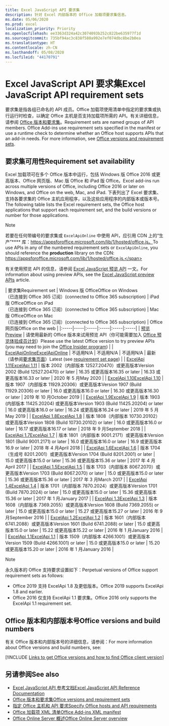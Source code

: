```yaml
---
title: Excel JavaScript API 要求集
description: 针对 Excel 内部版本的 Office 加载项要求集信息。
ms.date: 05/06/2020
ms.prod: excel
localization_priority: Priority
ms.openlocfilehash: ee3363d324a42c3074093b252c822be635977f1d
ms.sourcegitcommit: 735bf94ac3c838f580a992e7ef074dbc8be2b0ea
ms.translationtype: HT
ms.contentlocale: zh-CN
ms.lasthandoff: 05/08/2020
ms.locfileid: "44170791"
---
```

# <a name="excel-javascript-api-requirement-sets"></a><span data-ttu-id="06fd5-103">Excel JavaScript API 要求集</span><span class="sxs-lookup"><span data-stu-id="06fd5-103">Excel JavaScript API requirement sets</span></span>

<span data-ttu-id="06fd5-p101">要求集是指各组已命名的 API 成员。Office 加载项使用清单中指定的要求集或执行运行时检查，以确定 Office 主机是否支持加载项所需的 API。有关详细信息，请参阅 [Office 版本和要求集](../../develop/office-versions-and-requirement-sets.md)。</span><span class="sxs-lookup"><span data-stu-id="06fd5-p101">Requirement sets are named groups of API members. Office Add-ins use requirement sets specified in the manifest or use a runtime check to determine whether an Office host supports APIs that an add-in needs. For more information, see [Office versions and requirement sets](../../develop/office-versions-and-requirement-sets.md).</span></span>

## <a name="requirement-set-availability"></a><span data-ttu-id="06fd5-107">要求集可用性</span><span class="sxs-lookup"><span data-stu-id="06fd5-107">Requirement set availability</span></span>

<span data-ttu-id="06fd5-108">Excel 加载项可在多个 Office 版本中运行，包括 Windows 版 Office 2016 或更高版本、Office 网页版、Mac 版 Office 和 iPad 版 Office。</span><span class="sxs-lookup"><span data-stu-id="06fd5-108">Excel add-ins run across multiple versions of Office, including Office 2016 or later on Windows, and Office on the web, Mac, and iPad.</span></span> <span data-ttu-id="06fd5-109">下表列出了 Excel 要求集、支持各要求集的 Office 主机应用程序，以及这些应用程序的内部版本或版本号。</span><span class="sxs-lookup"><span data-stu-id="06fd5-109">The following table lists the Excel requirement sets, the Office host applications that support each requirement set, and the build versions or number for those applications.</span></span>

> [!NOTE]
> <span data-ttu-id="06fd5-110">若要在任何带编号的要求集或 `ExcelApiOnline` 中使用 API，应引用 CDN 上的“生产”\*\*\*\* 库：https://appsforoffice.microsoft.com/lib/1/hosted/office.js。</span><span class="sxs-lookup"><span data-stu-id="06fd5-110">To use APIs in any of the numbered requirement sets or `ExcelApiOnline`, you should reference the **production** library on the CDN: https://appsforoffice.microsoft.com/lib/1/hosted/office.js.</span></span>
>
> <span data-ttu-id="06fd5-111">有关使用预览 API 的信息，请参阅 [Excel JavaScript 预览 API](excel-preview-apis.md) 一文。</span><span class="sxs-lookup"><span data-stu-id="06fd5-111">For information about using preview APIs, see the [Excel JavaScript preview APIs](excel-preview-apis.md) article.</span></span>

|  <span data-ttu-id="06fd5-112">要求集</span><span class="sxs-lookup"><span data-stu-id="06fd5-112">Requirement set</span></span>  |  <span data-ttu-id="06fd5-113">Windows 版 Office</span><span class="sxs-lookup"><span data-stu-id="06fd5-113">Office on Windows</span></span><br><span data-ttu-id="06fd5-114">（已连接到 Office 365 订阅）</span><span class="sxs-lookup"><span data-stu-id="06fd5-114">(connected to Office 365 subscription)</span></span>  |  <span data-ttu-id="06fd5-115">iPad 版 Office</span><span class="sxs-lookup"><span data-stu-id="06fd5-115">Office on iPad</span></span><br><span data-ttu-id="06fd5-116">（已连接到 Office 365 订阅）</span><span class="sxs-lookup"><span data-stu-id="06fd5-116">(connected to Office 365 subscription)</span></span>  |  <span data-ttu-id="06fd5-117">Mac 版 Office</span><span class="sxs-lookup"><span data-stu-id="06fd5-117">Office on Mac</span></span><br><span data-ttu-id="06fd5-118">（已连接到 Office 365 订阅）</span><span class="sxs-lookup"><span data-stu-id="06fd5-118">(connected to Office 365 subscription)</span></span>  | <span data-ttu-id="06fd5-119">Office 网页版</span><span class="sxs-lookup"><span data-stu-id="06fd5-119">Office on the web</span></span> |
|:-----|-----|:-----|:-----|:-----|:-----|
| [<span data-ttu-id="06fd5-120">预览</span><span class="sxs-lookup"><span data-stu-id="06fd5-120">Preview</span></span>](excel-preview-apis.md)  | <span data-ttu-id="06fd5-121">请使用最新的 Office 版本来试用预览 API（你可能需要加入 [Office 预览体验成员计划](https://insider.office.com)）</span><span class="sxs-lookup"><span data-stu-id="06fd5-121">Please use the latest Office version to try preview APIs (you may need to join the [Office Insider program](https://insider.office.com))</span></span> |
| [<span data-ttu-id="06fd5-122">ExcelApiOnline</span><span class="sxs-lookup"><span data-stu-id="06fd5-122">ExcelApiOnline</span></span>](excel-api-online-requirement-set.md) | <span data-ttu-id="06fd5-123">不适用</span><span class="sxs-lookup"><span data-stu-id="06fd5-123">N/A</span></span> | <span data-ttu-id="06fd5-124">不适用</span><span class="sxs-lookup"><span data-stu-id="06fd5-124">N/A</span></span> | <span data-ttu-id="06fd5-125">不适用</span><span class="sxs-lookup"><span data-stu-id="06fd5-125">N/A</span></span> | <span data-ttu-id="06fd5-126">最新（请参阅[要求集页面](./excel-api-online-requirement-set.md)）</span><span class="sxs-lookup"><span data-stu-id="06fd5-126">Latest (see [requirement set page](./excel-api-online-requirement-set.md))</span></span> |
| [<span data-ttu-id="06fd5-127">ExcelApi 1.11</span><span class="sxs-lookup"><span data-stu-id="06fd5-127">ExcelApi 1.11</span></span>](excel-api-1-11-requirement-set.md) | <span data-ttu-id="06fd5-128">版本 2002（内部版本 12527.20470）或更高版本</span><span class="sxs-lookup"><span data-stu-id="06fd5-128">Version 2002 (Build 12527.20470) or later</span></span> | <span data-ttu-id="06fd5-129">16.35 或更高版本</span><span class="sxs-lookup"><span data-stu-id="06fd5-129">16.35 or later</span></span> | <span data-ttu-id="06fd5-130">16.33 或更高版本</span><span class="sxs-lookup"><span data-stu-id="06fd5-130">16.33 or later</span></span> | <span data-ttu-id="06fd5-131">2020 年 5 月</span><span class="sxs-lookup"><span data-stu-id="06fd5-131">May 2020</span></span> |
| [<span data-ttu-id="06fd5-132">ExcelApi 1.10</span><span class="sxs-lookup"><span data-stu-id="06fd5-132">ExcelApi 1.10</span></span>](excel-api-1-10-requirement-set.md) | <span data-ttu-id="06fd5-133">版本 1907（内部版本 11929.20306）或更高版本</span><span class="sxs-lookup"><span data-stu-id="06fd5-133">Version 1907 (Build 11929.20306) or later</span></span> | <span data-ttu-id="06fd5-134">16.0 或更高版本</span><span class="sxs-lookup"><span data-stu-id="06fd5-134">16.0 or later</span></span> | <span data-ttu-id="06fd5-135">16.30 或更高版本</span><span class="sxs-lookup"><span data-stu-id="06fd5-135">16.30 or later</span></span> | <span data-ttu-id="06fd5-136">2019 年 10 月</span><span class="sxs-lookup"><span data-stu-id="06fd5-136">October 2019</span></span> |
| [<span data-ttu-id="06fd5-137">ExcelApi 1.9</span><span class="sxs-lookup"><span data-stu-id="06fd5-137">ExcelApi 1.9</span></span>](excel-api-1-9-requirement-set.md)  | <span data-ttu-id="06fd5-138">版本 1903 (内部版本 11425.20204) 或更高版本</span><span class="sxs-lookup"><span data-stu-id="06fd5-138">Version 1903 (Build 11425.20204) or later</span></span> | <span data-ttu-id="06fd5-139">16.0 或更高版本</span><span class="sxs-lookup"><span data-stu-id="06fd5-139">16.0 or later</span></span> | <span data-ttu-id="06fd5-140">16.24 或更高版本</span><span class="sxs-lookup"><span data-stu-id="06fd5-140">16.24 or later</span></span> | <span data-ttu-id="06fd5-141">2019 年 5 月</span><span class="sxs-lookup"><span data-stu-id="06fd5-141">May 2019</span></span> |
| [<span data-ttu-id="06fd5-142">ExcelApi 1.8</span><span class="sxs-lookup"><span data-stu-id="06fd5-142">ExcelApi 1.8</span></span>](excel-api-1-8-requirement-set.md)  | <span data-ttu-id="06fd5-143">版本 1808（内部版本 10730.20102）或更高版本</span><span class="sxs-lookup"><span data-stu-id="06fd5-143">Version 1808 (Build 10730.20102) or later</span></span> | <span data-ttu-id="06fd5-144">16.0 或更高版本</span><span class="sxs-lookup"><span data-stu-id="06fd5-144">16.0 or later</span></span> | <span data-ttu-id="06fd5-145">16.17 或更高版本</span><span class="sxs-lookup"><span data-stu-id="06fd5-145">16.17 or later</span></span> | <span data-ttu-id="06fd5-146">2018 年 9 月</span><span class="sxs-lookup"><span data-stu-id="06fd5-146">September 2018</span></span> |
| [<span data-ttu-id="06fd5-147">ExcelApi 1.7</span><span class="sxs-lookup"><span data-stu-id="06fd5-147">ExcelApi 1.7</span></span>](excel-api-1-7-requirement-set.md)  | <span data-ttu-id="06fd5-148">版本 1801（内部版本 9001.2171）或更高版本</span><span class="sxs-lookup"><span data-stu-id="06fd5-148">Version 1801 (Build 9001.2171) or later</span></span>   | <span data-ttu-id="06fd5-149">16.0 或更高版本</span><span class="sxs-lookup"><span data-stu-id="06fd5-149">16.0 or later</span></span>  | <span data-ttu-id="06fd5-150">16.9 或更高版本</span><span class="sxs-lookup"><span data-stu-id="06fd5-150">16.9 or later</span></span>  | <span data-ttu-id="06fd5-151">2018 年 4 月</span><span class="sxs-lookup"><span data-stu-id="06fd5-151">April 2018</span></span> |
| [<span data-ttu-id="06fd5-152">ExcelApi 1.6</span><span class="sxs-lookup"><span data-stu-id="06fd5-152">ExcelApi 1.6</span></span>](excel-api-1-6-requirement-set.md)  | <span data-ttu-id="06fd5-153">版本 1704（生成号 8201.2001）或更高版本</span><span class="sxs-lookup"><span data-stu-id="06fd5-153">Version 1704 (Build 8201.2001) or later</span></span>   | <span data-ttu-id="06fd5-154">15.0 或更高版本</span><span class="sxs-lookup"><span data-stu-id="06fd5-154">15.0 or later</span></span>  | <span data-ttu-id="06fd5-155">15.36 或更高版本</span><span class="sxs-lookup"><span data-stu-id="06fd5-155">15.36 or later</span></span> | <span data-ttu-id="06fd5-156">2017 年 4 月</span><span class="sxs-lookup"><span data-stu-id="06fd5-156">April 2017</span></span> |
| [<span data-ttu-id="06fd5-157">ExcelApi 1.5</span><span class="sxs-lookup"><span data-stu-id="06fd5-157">ExcelApi 1.5</span></span>](excel-api-1-5-requirement-set.md)  | <span data-ttu-id="06fd5-158">版本 1703（内部版本 8067.2070）或更高版本</span><span class="sxs-lookup"><span data-stu-id="06fd5-158">Version 1703 (Build 8067.2070) or later</span></span>   | <span data-ttu-id="06fd5-159">15.0 或更高版本</span><span class="sxs-lookup"><span data-stu-id="06fd5-159">15.0 or later</span></span>  | <span data-ttu-id="06fd5-160">15.36 或更高版本</span><span class="sxs-lookup"><span data-stu-id="06fd5-160">15.36 or later</span></span> | <span data-ttu-id="06fd5-161">2017 年 3 月</span><span class="sxs-lookup"><span data-stu-id="06fd5-161">March 2017</span></span> |
| [<span data-ttu-id="06fd5-162">ExcelApi 1.4</span><span class="sxs-lookup"><span data-stu-id="06fd5-162">ExcelApi 1.4</span></span>](excel-api-1-4-requirement-set.md)  | <span data-ttu-id="06fd5-163">版本 1701（内部版本 7870.2024）或更高版本</span><span class="sxs-lookup"><span data-stu-id="06fd5-163">Version 1701 (Build 7870.2024) or later</span></span>   | <span data-ttu-id="06fd5-164">15.0 或更高版本</span><span class="sxs-lookup"><span data-stu-id="06fd5-164">15.0 or later</span></span>  | <span data-ttu-id="06fd5-165">15.36 或更高版本</span><span class="sxs-lookup"><span data-stu-id="06fd5-165">15.36 or later</span></span> | <span data-ttu-id="06fd5-166">2017 年 1 月</span><span class="sxs-lookup"><span data-stu-id="06fd5-166">January 2017</span></span> |
| [<span data-ttu-id="06fd5-167">ExcelApi 1.3</span><span class="sxs-lookup"><span data-stu-id="06fd5-167">ExcelApi 1.3</span></span>](excel-api-1-3-requirement-set.md)  | <span data-ttu-id="06fd5-168">版本 1608（内部版本 7369.2055）或更高版本</span><span class="sxs-lookup"><span data-stu-id="06fd5-168">Version 1608 (Build 7369.2055) or later</span></span>   | <span data-ttu-id="06fd5-169">15.0 或更高版本</span><span class="sxs-lookup"><span data-stu-id="06fd5-169">15.0 or later</span></span> | <span data-ttu-id="06fd5-170">15.27 或更高版本</span><span class="sxs-lookup"><span data-stu-id="06fd5-170">15.27 or later</span></span> | <span data-ttu-id="06fd5-171">2016 年 9 月</span><span class="sxs-lookup"><span data-stu-id="06fd5-171">September 2016</span></span> |
| [<span data-ttu-id="06fd5-172">ExcelApi 1.2</span><span class="sxs-lookup"><span data-stu-id="06fd5-172">ExcelApi 1.2</span></span>](excel-api-1-2-requirement-set.md)  | <span data-ttu-id="06fd5-173">版本 1601（内部版本 6741.2088）或更高版本</span><span class="sxs-lookup"><span data-stu-id="06fd5-173">Version 1601 (Build 6741.2088) or later</span></span>   | <span data-ttu-id="06fd5-174">15.0 或更高版本</span><span class="sxs-lookup"><span data-stu-id="06fd5-174">15.0 or later</span></span> | <span data-ttu-id="06fd5-175">15.22 或更高版本</span><span class="sxs-lookup"><span data-stu-id="06fd5-175">15.22 or later</span></span> | <span data-ttu-id="06fd5-176">2016 年 1 月</span><span class="sxs-lookup"><span data-stu-id="06fd5-176">January 2016</span></span> |
| [<span data-ttu-id="06fd5-177">ExcelApi 1.1</span><span class="sxs-lookup"><span data-stu-id="06fd5-177">ExcelApi 1.1</span></span>](excel-api-1-1-requirement-set.md)  | <span data-ttu-id="06fd5-178">版本 1509（内部版本 4266.1001）或更高版本</span><span class="sxs-lookup"><span data-stu-id="06fd5-178">Version 1509 (Build 4266.1001) or later</span></span>   | <span data-ttu-id="06fd5-179">15.0 或更高版本</span><span class="sxs-lookup"><span data-stu-id="06fd5-179">15.0 or later</span></span> | <span data-ttu-id="06fd5-180">15.20 或更高版本</span><span class="sxs-lookup"><span data-stu-id="06fd5-180">15.20 or later</span></span> | <span data-ttu-id="06fd5-181">2016 年 1 月</span><span class="sxs-lookup"><span data-stu-id="06fd5-181">January 2016</span></span> |

> [!NOTE]
> <span data-ttu-id="06fd5-182">永久版本的 Office 支持要求设置如下：</span><span class="sxs-lookup"><span data-stu-id="06fd5-182">Perpetual versions of Office support requirement sets as follows:</span></span>
>
> - <span data-ttu-id="06fd5-183">Office 2019 支持 ExcelApi 1.8 及更低版本。</span><span class="sxs-lookup"><span data-stu-id="06fd5-183">Office 2019 supports ExcelApi 1.8 and earlier.</span></span>
> - <span data-ttu-id="06fd5-184">Office 2016 仅支持 ExcelApi 1.1 要求集。</span><span class="sxs-lookup"><span data-stu-id="06fd5-184">Office 2016 only supports the ExcelApi 1.1 requirement set.</span></span>

## <a name="office-versions-and-build-numbers"></a><span data-ttu-id="06fd5-185">Office 版本和内部版本号</span><span class="sxs-lookup"><span data-stu-id="06fd5-185">Office versions and build numbers</span></span>

<span data-ttu-id="06fd5-186">有关 Office 版本和内部版本号的详细信息，请参阅：</span><span class="sxs-lookup"><span data-stu-id="06fd5-186">For more information about Office versions and build numbers, see:</span></span>

[!INCLUDE [Links to get Office versions and how to find Office client version](../../includes/links-get-office-versions-builds.md)]

## <a name="see-also"></a><span data-ttu-id="06fd5-187">另请参阅</span><span class="sxs-lookup"><span data-stu-id="06fd5-187">See also</span></span>

- [<span data-ttu-id="06fd5-188">Excel JavaScript API 参考文档</span><span class="sxs-lookup"><span data-stu-id="06fd5-188">Excel JavaScript API Reference Documentation</span></span>](/javascript/api/excel)
- [<span data-ttu-id="06fd5-189">Office 版本和要求集</span><span class="sxs-lookup"><span data-stu-id="06fd5-189">Office versions and requirement sets</span></span>](../../develop/office-versions-and-requirement-sets.md)
- [<span data-ttu-id="06fd5-190">指定 Office 主机和 API 要求</span><span class="sxs-lookup"><span data-stu-id="06fd5-190">Specify Office hosts and API requirements</span></span>](../../develop/specify-office-hosts-and-api-requirements.md)
- [<span data-ttu-id="06fd5-191">Office 加载项 XML 清单</span><span class="sxs-lookup"><span data-stu-id="06fd5-191">Office Add-ins XML manifest</span></span>](../../develop/add-in-manifests.md)
- [<span data-ttu-id="06fd5-192">Office Online Server 概述</span><span class="sxs-lookup"><span data-stu-id="06fd5-192">Office Online Server overview</span></span>](/officeonlineserver/office-online-server-overview)
